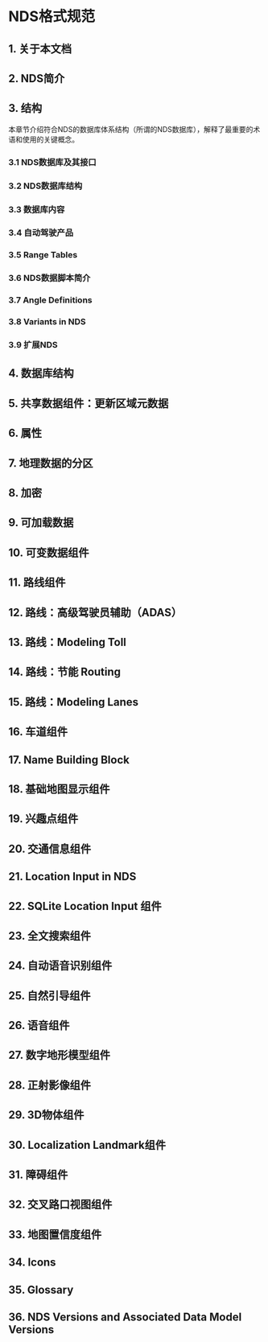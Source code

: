 # NDS格式规范
## 1. 关于本文档
## 2. NDS简介
## 3. 结构
本章节介绍符合NDS的数据库体系结构（所谓的NDS数据库），解释了最重要的术语和使用的关键概念。
### 3.1 NDS数据库及其接口
### 3.2 NDS数据库结构
### 3.3 数据库内容
### 3.4 自动驾驶产品
### 3.5 Range Tables
### 3.6 NDS数据脚本简介
### 3.7 Angle Definitions
### 3.8 Variants in NDS
### 3.9 扩展NDS
## 4. 数据库结构
## 5. 共享数据组件：更新区域元数据
## 6. 属性
## 7. 地理数据的分区
## 8. 加密
## 9. 可加载数据
## 10. 可变数据组件
## 11. 路线组件
## 12. 路线：高级驾驶员辅助（ADAS）
## 13. 路线：Modeling Toll
## 14. 路线：节能 Routing
## 15. 路线：Modeling Lanes
## 16. 车道组件
## 17. Name Building Block
## 18. 基础地图显示组件
## 19. 兴趣点组件
## 20. 交通信息组件
## 21. Location Input in NDS
## 22. SQLite Location Input 组件
## 23. 全文搜索组件
## 24. 自动语音识别组件
## 25. 自然引导组件
## 26. 语音组件
## 27. 数字地形模型组件
## 28. 正射影像组件
## 29. 3D物体组件
## 30. Localization Landmark组件
## 31. 障碍组件
## 32. 交叉路口视图组件
## 33. 地图置信度组件
## 34. Icons
## 35. Glossary
## 36. NDS Versions and Associated Data Model Versions
